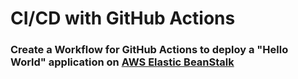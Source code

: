 # CI/CD with GitHub Actions

### Create a Workflow for GitHub Actions to deploy a "Hello World" application on [AWS Elastic BeanStalk](https://us-east-1.console.aws.amazon.com/elasticbeanstalk/home?region=us-east-1#/welcome)
